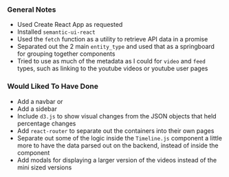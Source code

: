 ### General Notes
- Used Create React App as requested
- Installed `semantic-ui-react`
- Used the `fetch` function as a utility to retrieve API data in a promise
- Separated out the 2 main `entity_type` and used that as a springboard for grouping together components
- Tried to use as much of the metadata as I could for `video` and `feed` types, such as linking to the youtube videos or youtube user pages

### Would Liked To Have Done
- Add a navbar or
- Add a sidebar
- Include `d3.js` to show visual changes from the JSON objects that held percentage changes
- Add `react-router` to separate out the containers into their own pages
- Separate out some of the logic inside the `Timeline.js` component a little more to have the data parsed out on the backend, instead of inside the component
- Add modals for displaying a larger version of the videos instead of the mini sized versions

